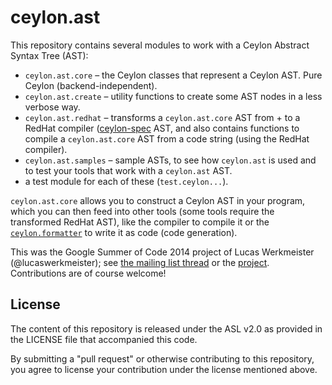ceylon.ast
==========

This repository contains several modules to work with a Ceylon Abstract Syntax Tree (AST):

* `ceylon.ast.core` – the Ceylon classes that represent a Ceylon AST. Pure Ceylon (backend-independent).
* `ceylon.ast.create` – utility functions to create some AST nodes in a less verbose way.
* `ceylon.ast.redhat` – transforms a `ceylon.ast.core` AST from + to a RedHat compiler ([ceylon-spec](https://github.com/ceylon/ceylon-spec]) AST, and also contains functions to compile a `ceylon.ast.core` AST from a code string (using the RedHat compiler).
* `ceylon.ast.samples` – sample ASTs, to see how `ceylon.ast` is used and to test your tools that work with a `ceylon.ast` AST.
* a test module for each of these (`test.ceylon...`).

`ceylon.ast.core` allows you to construct a Ceylon AST in your program, which you can then feed into other tools (some tools require the transformed RedHat AST), like the compiler to compile it or the [`ceylon.formatter`](https://github.com/lucaswerkmeister/ceylon.formatter) to write it as code (code generation).

This was the Google Summer of Code 2014 project of Lucas Werkmeister (@lucaswerkmeister); see [the mailing list thread](https://groups.google.com/forum/#!topic/ceylon-dev/_Uo5P2AgxmA)
or the [project](https://www.google-melange.com/gsoc/project/details/google/gsoc2014/lucaswerkmeister/5741031244955648).
Contributions are of course welcome!

License
-------

The content of this repository is released under the ASL v2.0 as provided in the LICENSE file that accompanied this code.

By submitting a "pull request" or otherwise contributing to this repository, you agree to license your contribution under the license mentioned above.

